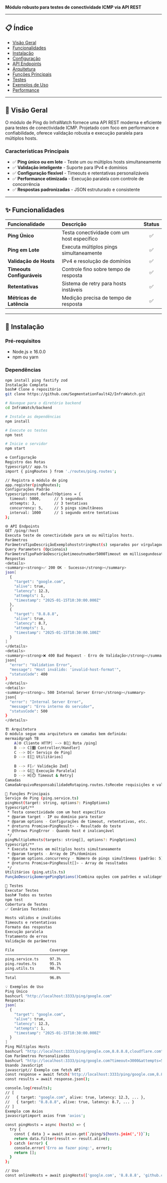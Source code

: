 **Módulo robusto para testes de conectividade ICMP via API REST**

</div>

---

## 📋 **Índice**

- [Visão Geral](#visão-geral)
- [Funcionalidades](#funcionalidades)
- [Instalação](#instalação)
- [Configuração](#configuração)
- [API Endpoints](#api-endpoints)
- [Arquitetura](#arquitetura)
- [Funções Principais](#funções-principais)
- [Testes](#testes)
- [Exemplos de Uso](#exemplos-de-uso)
- [Performance](#performance)

---

## 🎯 **Visão Geral**

O módulo de Ping do InfraWatch fornece uma API REST moderna e eficiente para testes de conectividade ICMP. Projetado com foco em performance e confiabilidade, oferece validação robusta e execução paralela para múltiplos hosts.

### **Características Principais**

- ✅ **Ping único ou em lote** - Teste um ou múltiplos hosts simultaneamente
- ✅ **Validação inteligente** - Suporte para IPv4 e domínios
- ✅ **Configuração flexível** - Timeouts e retentativas personalizáveis
- ✅ **Performance otimizada** - Execução paralela com controle de concorrência
- ✅ **Respostas padronizadas** - JSON estruturado e consistente

---

## ✨ **Funcionalidades**

| Funcionalidade | Descrição | Status |
|:---------------|:----------|:------:|
| **Ping Único** | Testa conectividade com um host específico | ✅ |
| **Ping em Lote** | Executa múltiplos pings simultaneamente | ✅ |
| **Validação de Hosts** | IPv4 e resolução de domínios | ✅ |
| **Timeouts Configuráveis** | Controle fino sobre tempo de resposta | ✅ |
| **Retentativas** | Sistema de retry para hosts instáveis | ✅ |
| **Métricas de Latência** | Medição precisa de tempo de resposta | ✅ |

---

## 🚀 **Instalação**

### **Pré-requisitos**
- Node.js ≥ 16.0.0
- npm ou yarn

### **Dependências**
```bash
npm install ping fastify zod
Instalação Completa
bash# Clone o repositório
git clone https://github.com/SegmentationFault42/InfraWatch.git

# Navegue para o diretório backend
cd InfraWatch/backend

# Instale as dependências
npm install

# Execute os testes
npm test

# Inicie o servidor
npm start

⚙️ Configuração
Registro das Rotas
typescript// app.ts
import { pingRoutes } from './routes/ping.routes';

// Registra o módulo de ping
app.register(pingRoutes);
Configurações Padrão
typescriptconst defaultOptions = {
  timeout: 5000,      // 5 segundos
  attempts: 3,        // 3 tentativas
  concurrency: 5,     // 5 pings simultâneos
  interval: 1000      // 1 segundo entre tentativas
};

🌐 API Endpoints
GET /ping/:host
Executa teste de conectividade para um ou múltiplos hosts.
Parâmetros
ParâmetroTipoDescriçãoExemplohoststringHost(s) separados por vírgulagoogle.com,8.8.8.8
Query Parameters (Opcionais)
ParâmetroTipoPadrãoDescriçãotimeoutnumber5000Timeout em millisegundosattemptsnumber3Número de tentativasconcurrencynumber5Pings simultâneos
Respostas
<details>
<summary><strong>✅ 200 OK - Sucesso</strong></summary>
json[
  {
    "target": "google.com",
    "alive": true,
    "latency": 12.3,
    "attempts": 1,
    "timestamp": "2025-01-15T10:30:00.000Z"
  },
  {
    "target": "8.8.8.8", 
    "alive": true,
    "latency": 8.7,
    "attempts": 1,
    "timestamp": "2025-01-15T10:30:00.100Z"
  }
]
</details>
<details>
<summary><strong>❌ 400 Bad Request - Erro de Validação</strong></summary>
json{
  "error": "Validation Error",
  "message": "Host inválido: 'invalid-host-format'",
  "statusCode": 400
}
</details>
<details>
<summary><strong>⚠️ 500 Internal Server Error</strong></summary>
json{
  "error": "Internal Server Error", 
  "message": "Erro interno do servidor",
  "statusCode": 500
}
</details>

🏗️ Arquitetura
O módulo segue uma arquitetura em camadas bem definida:
mermaidgraph TB
    A[🌐 Cliente HTTP] --> B[📡 Rota /ping]
    B --> C[🎛️ Controller/Handler]
    C --> D[⚡ Serviço de Ping]
    D --> E[🔧 Utilitários]
    
    B --> F[✅ Validação Zod]
    D --> G[🔄 Execução Paralela]
    D --> H[⏱️ Timeout & Retry]
Camadas
CamadaArquivoResponsabilidadeRotaping.routes.tsRecebe requisições e valida parâmetrosControllerping.handler.tsOrquestra chamadas e trata errosServiçoping.service.tsLógica de negócio e execuçãoUtilitáriosping.utils.tsFunções auxiliares e validações

🔧 Funções Principais
Serviço de Ping (ping.service.ts)
pingHost(target: string, options?: PingOptions)
typescript/**
 * Testa conectividade com um host específico
 * @param target - IP ou domínio para testar
 * @param options - Configurações de timeout, retentativas, etc.
 * @returns Promise<PingResult> - Resultado do teste
 * @throws PingError - Quando host é inalcançável
 */
pingMultipleHosts(targets: string[], options?: PingOptions)
typescript/**
 * Executa testes em múltiplos hosts simultaneamente
 * @param targets - Array de IPs/domínios
 * @param options.concurrency - Número de pings simultâneos (padrão: 5)
 * @returns Promise<PingResult[]> - Array de resultados
 */
Utilitários (ping.utils.ts)
FunçãoDescriçãomergePingOptions()Combina opções com padrões e validagetTimestamp()Retorna timestamp ISO atualvalidateHost()Valida formato de host/IPparseHostList()Processa lista de hosts separada por vírgula

🧪 Testes
Executar Testes
bash# Todos os testes
npm test
Cobertura de Testes
✅ Cenários Testados:

Hosts válidos e inválidos
Timeouts e retentativas
Formato das respostas
Execução paralela
Tratamento de erros
Validação de parâmetros

File                Coverage
─────────────────────────────
ping.service.ts     97.3%
ping.routes.ts      95.1%
ping.utils.ts       98.7%
─────────────────────────────
Total               96.8%

💡 Exemplos de Uso
Ping Único
bashcurl "http://localhost:3333/ping/google.com"
Resposta:
json[
  {
    "target": "google.com",
    "alive": true,
    "latency": 12.3,
    "attempts": 1,
    "timestamp": "2025-01-15T10:30:00.000Z"
  }
]
Ping Múltiplos Hosts
bashcurl "http://localhost:3333/ping/google.com,8.8.8.8,cloudflare.com"
Com Parâmetros Personalizados
bashcurl "http://localhost:3333/ping/google.com?timeout=3000&attempts=5"
Usando JavaScript
javascript// Exemplo com fetch API
const response = await fetch('http://localhost:3333/ping/google.com,8.8.8.8');
const results = await response.json();

console.log(results);
// [
//   { target: "google.com", alive: true, latency: 12.3, ... },
//   { target: "8.8.8.8", alive: true, latency: 8.7, ... }
// ]
Exemplo com Axios
javascriptimport axios from 'axios';

const pingHosts = async (hosts) => {
  try {
    const { data } = await axios.get(`/ping/${hosts.join(',')}`);
    return data.filter(result => result.alive);
  } catch (error) {
    console.error('Erro ao fazer ping:', error);
    return [];
  }
};

// Uso
const onlineHosts = await pingHosts(['google.com', '8.8.8.8', 'github.com']);
